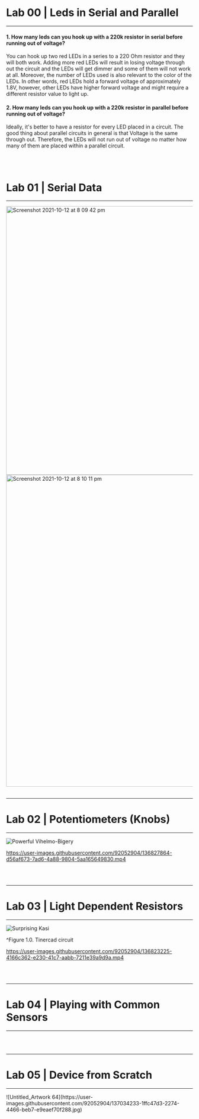 <h1> Lab 00 | Leds in Serial and Parallel </h1>
<hr>
<h4>1. How many leds can you hook up with a 220k resistor in serial before running out of voltage?</h4> 
<p>You can hook up two red LEDs in a series to a 220 Ohm resistor and they will both work. Adding more red LEDs will result in losing voltage through out the circuit and the LEDs will get dimmer and some of them will not work at all. Moreover, the number of LEDs used is also relevant to the color of the LEDs. In other words, red LEDs hold a forward voltage of approximately 1.8V, however, other LEDs have higher forward voltage and might require a different resistor value to light up. </p>

<h4>2. How many leds can you hook up with a 220k resistor in parallel before running out of voltage? </h4>
<p> Ideally, it's better to have a resistor for every LED placed in a circuit. The good thing about parallel circuits in general is that Voltage is the same through out. Therefore, the LEDs will not run out of voltage no matter how many of them are placed within a parallel circuit. </p>

<br>
<br>

<h1> Lab 01 | Serial Data </h1>
<hr>

<img width="726" alt="Screenshot 2021-10-12 at 8 09 42 pm" src="https://user-images.githubusercontent.com/92052904/137014939-d0b00364-ba73-4496-92d7-d52535fd5f7f.png">

<img width="843" alt="Screenshot 2021-10-12 at 8 10 11 pm" src="https://user-images.githubusercontent.com/92052904/137014949-ced1c388-39df-4dd7-affe-0d180361ec34.png">


<br>
<br>

<hr>
<h1> Lab 02 | Potentiometers (Knobs) </h1>
<hr>

![Powerful Vihelmo-Bigery](https://user-images.githubusercontent.com/92052904/136826382-80fab1ee-c22f-40f3-85ec-589eaec8c53a.png)


https://user-images.githubusercontent.com/92052904/136827864-d56af673-7ad6-4a88-9804-5aa165649830.mp4



<br>
<br>

<hr>
<h1> Lab 03 | Light Dependent Resistors </h1>
<hr>


![Surprising Kasi](https://user-images.githubusercontent.com/92052904/136822725-6d1202cd-d8fe-4956-a33d-1e6ea5caf0aa.png)
<p>^Figure 1.0. Tinercad circuit</p>



https://user-images.githubusercontent.com/92052904/136823225-4166c362-e230-41c7-aabb-7211e39a9d9a.mp4


<br>
<br>

<hr>
<h1> Lab 04 | Playing with Common Sensors </h1>
<hr>

<br>
<br>

<hr>
<h1> Lab 05 | Device from Scratch </h1>
<hr>
![Untitled_Artwork 64](https://user-images.githubusercontent.com/92052904/137034233-1ffc47d3-2274-4466-beb7-e9eaef70f288.jpg)
